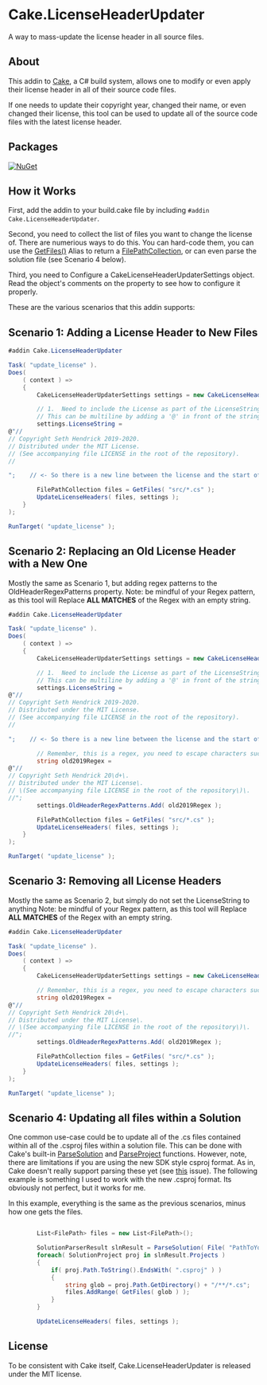 Cake.LicenseHeaderUpdater
=========
A way to mass-update the license header in all source files.

About
--------
This addin to [Cake](https://github.com/cake-build/cake), a C# build system, allows one to modify or even apply their license header in all of their source code files.

If one needs to update their copyright year, changed their name, or even changed their license, this tool can be used to update all of the source code files with the latest license header.

Packages
--------
[![NuGet](https://img.shields.io/nuget/v/Cake.LicenseHeaderUpdater.svg)](https://www.nuget.org/packages/Cake.LicenseHeaderUpdater/) 

How it Works
--------

First, add the addin to your build.cake file by including ```#addin Cake.LicenseHeaderUpdater```.

Second, you need to collect the list of files you want to change the license of.  There are numerious ways to do this.  You can hard-code them, you can use the [GetFiles()](https://cakebuild.net/api/Cake.Common.IO/GlobbingAliases/7DD7F309) Alias to return a [FilePathCollection](https://www.cakebuild.net/api/Cake.Core.IO/FilePathCollection/), or can even parse the solution file (see Scenario 4 below).

Third, you need to Configure a CakeLicenseHeaderUpdaterSettings object.  Read the object's comments on the property to see how to configure it properly.

These are the various scenarios that this addin supports:

Scenario 1: Adding a License Header to New Files
---

```C#
#addin Cake.LicenseHeaderUpdater

Task( "update_license" ).
Does(
    ( context ) =>
    {
        CakeLicenseHeaderUpdaterSettings settings = new CakeLicenseHeaderUpdaterSettings();

        // 1.  Need to include the License as part of the LicenseString property.
        // This can be multiline by adding a '@' in front of the string.
        settings.LicenseString =
@"//
// Copyright Seth Hendrick 2019-2020.
// Distributed under the MIT License.
// (See accompanying file LICENSE in the root of the repository).
//

";    // <- So there is a new line between the license and the start of the rest of the file

        FilePathCollection files = GetFiles( "src/*.cs" );
        UpdateLicenseHeaders( files, settings );
    }
);

RunTarget( "update_license" );
```

Scenario 2: Replacing an Old License Header with a New One
---

Mostly the same as Scenario 1, but adding regex patterns to the OldHeaderRegexPatterns
property.  Note: be mindful of your Regex pattern, as this tool will Replace **ALL MATCHES**
of the Regex with an empty string.

```C#
#addin Cake.LicenseHeaderUpdater

Task( "update_license" ).
Does(
    ( context ) =>
    {
        CakeLicenseHeaderUpdaterSettings settings = new CakeLicenseHeaderUpdaterSettings();

        // 1.  Need to include the License as part of the LicenseString property.
        // This can be multiline by adding a '@' in front of the string.
        settings.LicenseString =
@"//
// Copyright Seth Hendrick 2019-2020.
// Distributed under the MIT License.
// (See accompanying file LICENSE in the root of the repository).
//

";    // <- So there is a new line between the license and the start of the rest of the file

        // Remember, this is a regex, you need to escape characters such as '.'.
        string old2019Regex = 
@"//
// Copyright Seth Hendrick 20\d+\.
// Distributed under the MIT License\.
// \(See accompanying file LICENSE in the root of the repository\)\.
//";
        settings.OldHeaderRegexPatterns.Add( old2019Regex );

        FilePathCollection files = GetFiles( "src/*.cs" );
        UpdateLicenseHeaders( files, settings );
    }
);

RunTarget( "update_license" );
```

Scenario 3: Removing all License Headers
---

Mostly the same as Scenario 2, but simply do not set the LicenseString to anything
Note: be mindful of your Regex pattern, as this tool will Replace **ALL MATCHES**
of the Regex with an empty string.

```C#
#addin Cake.LicenseHeaderUpdater

Task( "update_license" ).
Does(
    ( context ) =>
    {
        CakeLicenseHeaderUpdaterSettings settings = new CakeLicenseHeaderUpdaterSettings();

        // Remember, this is a regex, you need to escape characters such as '.'.
        string old2019Regex = 
@"//
// Copyright Seth Hendrick 20\d+\.
// Distributed under the MIT License\.
// \(See accompanying file LICENSE in the root of the repository\)\.
//";
        settings.OldHeaderRegexPatterns.Add( old2019Regex );

        FilePathCollection files = GetFiles( "src/*.cs" );
        UpdateLicenseHeaders( files, settings );
    }
);

RunTarget( "update_license" );
```

Scenario 4: Updating all files within a Solution
---

One common use-case could be to update all of the .cs files contained within all of the .csproj files within a solution file.
This can be done with Cake's built-in [ParseSolution](https://cakebuild.net/api/Cake.Common.Solution/SolutionAliases/0E73DD36) and 
[ParseProject](https://cakebuild.net/api/Cake.Common.Solution.Project/ProjectAliases/A553D651) functions.
However, note, there are limitations if you are using the new SDK style csproj format.
As in, Cake doesn't really support parsing these yet (see [this](https://github.com/cake-build/cake/issues/1662) issue).  The following example
is something I used to work with the new .csproj format.  Its obviously not perfect, but it works for me.

In this example, everything is the same as the previous scenarios, minus how one gets the files.

```C#

        List<FilePath> files = new List<FilePath>();

        SolutionParserResult slnResult = ParseSolution( File( "PathToYourSolution.sln" ) );
        foreach( SolutionProject proj in slnResult.Projects )
        {
            if( proj.Path.ToString().EndsWith( ".csproj" ) )
            {
                string glob = proj.Path.GetDirectory() + "/**/*.cs";
                files.AddRange( GetFiles( glob ) );
            }
        }

        UpdateLicenseHeaders( files, settings );
```

License
--------
To be consistent with Cake itself, Cake.LicenseHeaderUpdater is released under the MIT license.
